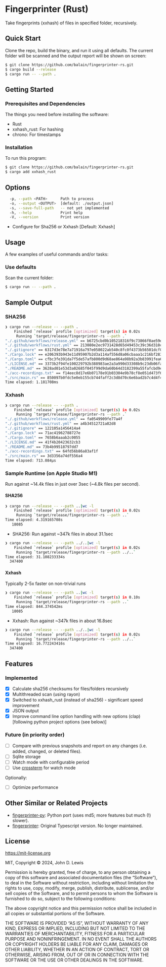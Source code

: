 # Fingerprinter (Rust)

Take fingerprints (xxhash) of files in specified folder, recursively.

## Quick Start

Clone the repo, build the binary, and run it using all defaults. The current folder will be scanned and the output report will be shown on screen:

```bash
$ git clone https://github.com/balain/fingerprinter-rs.git
$ cargo build --release
$ cargo run -- --path .
```

## Getting Started

### Prerequisites and Dependencies

The things you need before installing the software:

* Rust
* xxhash_rust: For hashing
* chrono: For timestamps

### Installation

To run this program:

```bash
$ git clone https://github.com/balain/fingerprinter-rs.git
$ cargo add xxhash_rust
```

## Options

```bash
  -p, --path <PATH>      Path to process
  -o, --output <OUTPUT>  [default: ./output.json]
  -s, --save-full-path   -- not yet implemented  
  -h, --help             Print help
  -V, --version          Print version
```

- Configure for Sha256 or Xxhash [Default: Xxhash]

## Usage

A few examples of useful commands and/or tasks:

### Use defaults

Scan the current folder:

```bash
$ cargo run -- --path .
```

## Sample Output

### SHA256
```bash
❯ cargo run --release -- --path .
    Finished `release` profile [optimized] target(s) in 0.02s
     Running `target/release/fingerprinter-rs --path .`
"./.github/workflows/release.yml" == b6725cbd0b105218316f9c73866f0ae59e680c411faaf8b1aaaf22e7f9ad7b60
"./.github/workflows/rust.yml" == 213080e2ec9731428d65d49453c39c36d310c24056e5715ae70de743043f3b4e
"./.gitignore" == 6317d3e78e7a71916a797e058022ab540c8fc0f4373b56501dcf01c168cf0c21
"./Cargo.lock" == e206393b943e11d95907b2d3a114af556d8a06cbaaa1c216bf28335a48759fce
"./Cargo.toml" == cfbc3fe391da7f5de57afb800d9d68ae864a98b92a3b83991fea66f5672e89d0
"./LICENSE.md" == 3373b2f94fe100229792b388983ae2a3a990d33308b9c23db06fafe88efde607
"./README.md" == 3628ad01e53d3a02685f045f99d9da60b64d3182399a55fafcbd9e34afb84039
"./acc-recordings.txt" == f14eec8d17e6b07178e91b03304e9b78cf8e051d473f6ede1b0bc6b89821d800
"./src/main.rs" == 850097b0fdc5e0eb155cb744faff2c3d8d70c6e6bad2b7c4d4f4a976f87ac71a
Time elapsed: 1.181708ms
```

### Xxhash
```bash
❯ cargo run --release -- --path .
    Finished `release` profile [optimized] target(s) in 0.02s
     Running `target/release/fingerprinter-rs --path .`
"./.github/workflows/release.yml" == fa0549909fe77a4f
"./.github/workflows/rust.yml" == a4b34512721a82d8
"./.gitignore" == 122105a1456414a4
"./Cargo.lock" == 71ac41962788727e
"./Cargo.toml" == 7658b6aaab2c0055
"./LICENSE.md" == 41f4b20423632cb3
"./README.md" == 73b4b99518797dd7
"./acc-recordings.txt" == 64fd56b86a83af1f
"./src/main.rs" == 3d3356a74df556a4
Time elapsed: 713.084µs
```

### Sample Runtime (on Apple Studio M1)

Run against ~14.4k files in just over 3sec (~4.8k files per second).

#### SHA256
```bash
❯ cargo run --release -- --path ..|wc -l
    Finished `release` profile [optimized] target(s) in 0.02s
     Running `target/release/fingerprinter-rs --path ..`
Time elapsed: 4.319165708s
   18085
```

- SHA256: Run against ~347k files in about 31.1sec

```bash
❯ cargo run --release -- --path ../..|wc -l
    Finished `release` profile [optimized] target(s) in 0.02s
     Running `target/release/fingerprinter-rs --path ../..`
Time elapsed: 31.108233334s
  347400
```

#### Xxhash

Typically 2-5x faster on non-trivial runs

```bash
❯ cargo run --release -- --path ..|wc -l
    Finished `release` profile [optimized] target(s) in 0.10s
     Running `target/release/fingerprinter-rs --path ..`
Time elapsed: 844.374542ms
   18085
```

- Xxhash: Run against ~347k files in about 16.8sec

```bash
❯ cargo run --release -- --path ../..|wc -l
    Finished `release` profile [optimized] target(s) in 0.02s
     Running `target/release/fingerprinter-rs --path ../..`
Time elapsed: 16.772243416s
  347400
```

## Features

### Implemented
- [x] Calculate sha256 checksums for files/folders recursively
- [x] Multithreaded scan (using rayon)
- [x] Switched to xxhash_rust (instead of sha256) - significant speed improvement
- [x] JSON output
- [x] Improve command line option handling with new options (clap) [following python project options (see below)]

### Future (in priority order)
- [ ] Compare with previous snapshots and report on any changes (i.e. added, changed, or deleted files).
- [ ] Sqlite storage
- [ ] Watch mode with configurable period
- [ ] Use [crossterm](https://docs.rs/crossterm/latest/crossterm/) for watch mode

Optionally:
- [ ] Optimize performance

## Other Similar or Related Projects

- [fingerprinter-py](https://github.com/balain/fingerprinter-py): Python port (uses md5; more features but much (!) slower).
- [fingerprinter](https://github.com/balain/fingerprinter): Original Typescript version. No longer maintained.

## License

https://mit-license.org

MIT, Copyright &copy; 2024, John D. Lewis

Permission is hereby granted, free of charge, to any person obtaining a copy of this software and associated documentation files (the “Software”), to deal in the Software without restriction, including without limitation the rights to use, copy, modify, merge, publish, distribute, sublicense, and/or sell copies of the Software, and to permit persons to whom the Software is furnished to do so, subject to the following conditions:

The above copyright notice and this permission notice shall be included in all copies or substantial portions of the Software.

THE SOFTWARE IS PROVIDED “AS IS”, WITHOUT WARRANTY OF ANY KIND, EXPRESS OR IMPLIED, INCLUDING BUT NOT LIMITED TO THE WARRANTIES OF MERCHANTABILITY, FITNESS FOR A PARTICULAR PURPOSE AND NONINFRINGEMENT. IN NO EVENT SHALL THE AUTHORS OR COPYRIGHT HOLDERS BE LIABLE FOR ANY CLAIM, DAMAGES OR OTHER LIABILITY, WHETHER IN AN ACTION OF CONTRACT, TORT OR OTHERWISE, ARISING FROM, OUT OF OR IN CONNECTION WITH THE SOFTWARE OR THE USE OR OTHER DEALINGS IN THE SOFTWARE.